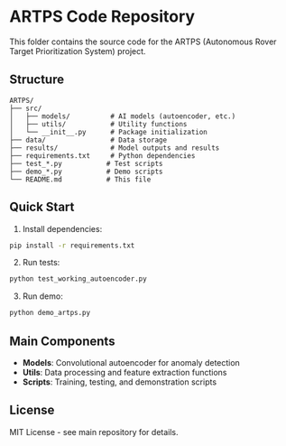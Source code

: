 # ARTPS Code Repository

This folder contains the source code for the ARTPS (Autonomous Rover Target Prioritization System) project.

## Structure

```
ARTPS/
├── src/
│   ├── models/          # AI models (autoencoder, etc.)
│   ├── utils/           # Utility functions
│   └── __init__.py      # Package initialization
├── data/                # Data storage
├── results/             # Model outputs and results
├── requirements.txt     # Python dependencies
├── test_*.py           # Test scripts
├── demo_*.py           # Demo scripts
└── README.md           # This file
```

## Quick Start

1. Install dependencies:
```bash
pip install -r requirements.txt
```

2. Run tests:
```bash
python test_working_autoencoder.py
```

3. Run demo:
```bash
python demo_artps.py
```

## Main Components

- **Models**: Convolutional autoencoder for anomaly detection
- **Utils**: Data processing and feature extraction functions
- **Scripts**: Training, testing, and demonstration scripts

## License

MIT License - see main repository for details.
